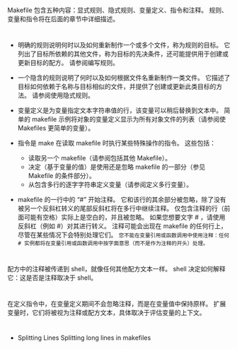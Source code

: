 #
Makefile 包含五种内容：显式规则、隐式规则、变量定义、指令和注释。 规则、变量和指令将在后面的章节中详细描述。
#
- 明确的规则说明何时以及如何重新制作一个或多个文件，称为规则的目标。 它列出了目标所依赖的其他文件，称为目标的先决条件，还可能提供用于创建或更新目标的配方。 请参阅编写规则。

- 一个隐含的规则说明了何时以及如何根据文件名重新制作一类文件。 它描述了目标如何依赖于名称与目标相似的文件，并提供了创建或更新此类目标的方法。 请参阅使用隐式规则。
- 变量定义是为变量指定文本字符串值的行，该变量可以稍后替换到文本中。 简单的 makefile 示例将对象的变量定义显示为所有对象文件的列表（请参阅使 Makefiles 更简单的变量）。
- 指令是 make 在读取 makefile 时执行某些特殊操作的指令。 这些包括：
  - 读取另一个 makefile（请参阅包括其他 Makefile）。
  - 决定（基于变量的值）是使用还是忽略 makefile 的一部分（参见 Makefile 的条件部分）。
  - 从包含多行的逐字字符串定义变量（请参阅定义多行变量）。
- makefile 的一行中的 “#” 开始注释。 它和该行的其余部分被忽略，除了没有被另一个反斜杠转义的尾部反斜杠将在多行中继续注释。 仅包含注释的行（前面可能有空格）实际上是空白的，并且被忽略。 如果您想要文字 # ，请使用反斜杠（例如 \#）对其进行转义。 注释可能会出现在 makefile 的任何行上，尽管在某些情况下会特别处理它们。
`您不能在变量引用或函数调用中使用注释：任何 # 实例都将在变量引用或函数调用中按字面意思（而不是作为注释的开头）处理。`


#
配方中的注释被传递到 shell，就像任何其他配方文本一样。 shell 决定如何解释它：这是否是注释取决于 shell。
#
在定义指令中，在变量定义期间不会忽略注释，而是在变量值中保持原样。 扩展变量时，它们将被视为注释或配方文本，具体取决于评估变量的上下文。
#

- Splitting Lines	  	Splitting long lines in makefiles